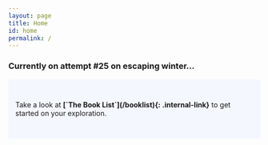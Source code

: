 ```yaml
---
layout: page
title: Home
id: home
permalink: /
---
```


### Currently on attempt #25 on escaping winter...

<p style="padding: 3em 1em; background: #f5f7ff; border-radius: 4px;">
  Take a look at <span style="font-weight: bold">[`The Book List`](/booklist){: .internal-link}</span> to get started on your exploration.
</p>


<style>
  .wrapper {
    max-width: 46em;
  }
</style>
